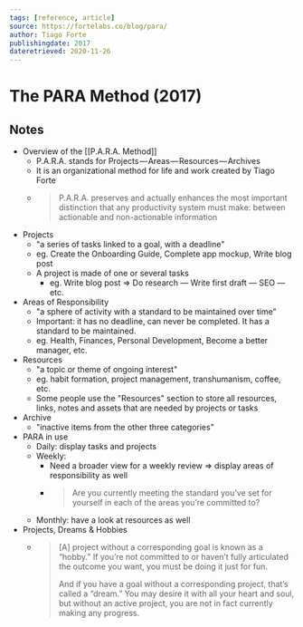 ```yaml
---
tags: [reference, article]
source: https://fortelabs.co/blog/para/
author: Tiago Forte
publishingdate: 2017
dateretrieved: 2020-11-26
---
```


# The PARA Method (2017)

## Notes

- Overview of the [[P.A.R.A. Method]] 
  - P.A.R.A. stands for Projects — Areas — Resources — Archives
  - It is an organizational method for life and work created by Tiago Forte
  - > P.A.R.A. preserves and actually enhances the most important distinction that any productivity system must make: between actionable and non-actionable information
- Projects
  - "a series of tasks linked to a goal, with a deadline"
  - eg. Create the Onboarding Guide, Complete app mockup, Write blog post
  - A project is made of one or several tasks
    - eg. Write blog post => Do research — Write first draft — SEO — etc.
- Areas of Responsibility
  - "a sphere of activity with a standard to be maintained over time"
  - Important: it has no deadline, can never be completed. It has a standard to be maintained.
  - eg. Health, Finances, Personal Development, Become a better manager, etc.
- Resources
  - "a topic or theme of ongoing interest"
  - eg. habit formation, project management, transhumanism, coffee, etc.
  - Some people use the "Resources" section to store all resources, links, notes and assets that are needed by projects or tasks
- Archive
  - "inactive items from the other three categories"
- PARA in use
  - Daily: display tasks and projects
  - Weekly: 
    - Need a broader view for a weekly review => display areas of responsibility as well
    - > Are you currently meeting the standard you’ve set for yourself in each of the areas you’re committed to?
  - Monthly: have a look at resources as well
- Projects, Dreams & Hobbies
  - > [A] project without a corresponding goal is known as a “hobby.” If you’re not committed to or haven’t fully articulated the outcome you want, you must be doing it just for fun.
    >
    > And if you have a goal without a corresponding project, that’s called a “dream.” You may desire it with all your heart and soul, but without an active project, you are not in fact currently making any progress.